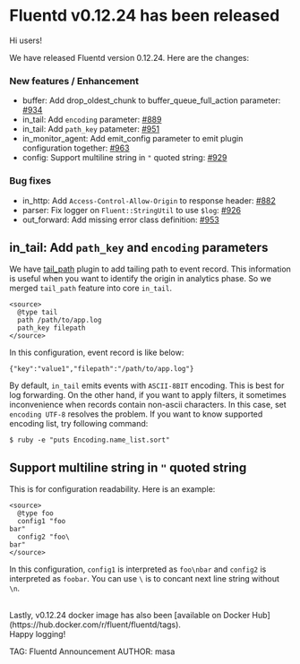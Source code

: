 # Fluentd v0.12.24 has been released

Hi users!

We have released Fluentd version 0.12.24.
Here are the changes:

### New features / Enhancement

* buffer: Add drop_oldest_chunk to buffer_queue_full_action parameter: [#934](https://github.com/fluent/fluentd/pull/934)
* in_tail: Add `encoding` parameter: [#889](https://github.com/fluent/fluentd/pull/889)
* in\_tail: Add `path_key` patameter: [#951](https://github.com/fluent/fluentd/pull/951)
* in\_monitor\_agent: Add emit_config parameter to emit plugin configuration together: [#963](https://github.com/fluent/fluentd/pull/963)
* config: Support multiline string in `"` quoted string: [#929](https://github.com/fluent/fluentd/pull/929)

### Bug fixes

* in\_http: Add `Access-Control-Allow-Origin` to response header: [#882](https://github.com/fluent/fluentd/pull/882)
* parser: Fix logger on `Fluent::StringUtil` to use `$log`: [#926](https://github.com/fluent/fluentd/pull/926)
* out\_forward: Add missing error class definition: [#953](https://github.com/fluent/fluentd/pull/953)

## in\_tail: Add `path_key` and `encoding` parameters

We have [tail_path](https://github.com/sonots/fluent-plugin-tail_path) plugin to add tailing path to event record. This information is useful when you want to identify the origin in analytics phase. So we merged `tail_path` feature into core `in_tail`.

```
<source>
  @type tail
  path /path/to/app.log
  path_key filepath
</source>
```

In this configuration, event record is like below:

```
{"key":"value1","filepath":"/path/to/app.log"}
```

By default, `in_tail` emits events with `ASCII-8BIT` encoding. This is best for log forwarding. On the other hand, if you want to apply filters, it sometimes inconvenience when records contain non-ascii characters.
In this case, set `encoding UTF-8` resolves the problem. If you want to know supported encoding list, try following command:

```
$ ruby -e "puts Encoding.name_list.sort"
```

## Support multiline string in `"` quoted string

This is for configuration readability. Here is an example:

```
<source>
  @type foo
  config1 "foo
bar"
  config2 "foo\
bar"
</source>
```

In this configuration, `config1` is interpreted as `foo\nbar` and `config2` is interpreted as `foobar`. You can use `\` is to concant next line string without `\n`.

<br />
Lastly, v0.12.24 docker image has also been [available on Docker Hub](https://hub.docker.com/r/fluent/fluentd/tags).

<br />
Happy logging!


TAG: Fluentd Announcement
AUTHOR: masa
